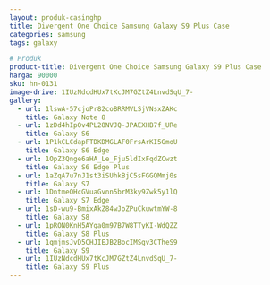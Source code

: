 ```yaml
---
layout: produk-casinghp
title: Divergent One Choice Samsung Galaxy S9 Plus Case
categories: samsung
tags: galaxy

# Produk
product-title: Divergent One Choice Samsung Galaxy S9 Plus Case
harga: 90000
sku: hn-0131
image-drive: 1IUzNdcdHUx7tKcJM7GZtZ4LnvdSqU_7-
gallery:
  - url: 1lswA-57cjoPr82coBRRMVLSjVNsxZAKc
    title: Galaxy Note 8
  - url: 1zDd4hIpOv4PL28NVJQ-JPAEXHB7f_URe
    title: Galaxy S6
  - url: 1P1kCLCdapFTDKDMGLAF0FrsArKI5GmoU
    title: Galaxy S6 Edge
  - url: 1OpZ3Qnge6aHA_Le_Fju5ldIxFqdZCwzt
    title: Galaxy S6 Edge Plus
  - url: 1aZqA7u7nJ1st3iSUhkBjC5sFGGQMmj0s
    title: Galaxy S7
  - url: 1DntmeOHcGVuaGvnn5brM3ky9Zwk5y1lQ
    title: Galaxy S7 Edge
  - url: 1sD-wu9-BmixAkZ84wJoZPuCkuwtmYW-8
    title: Galaxy S8
  - url: 1pRON0KnH5AYga0m97B7W8TTyKI-WdQZZ
    title: Galaxy S8 Plus
  - url: 1qmjmsJvD5CHJIEJB2BocIMSgv3CTheS9
    title: Galaxy S9
  - url: 1IUzNdcdHUx7tKcJM7GZtZ4LnvdSqU_7-
    title: Galaxy S9 Plus
---
```

